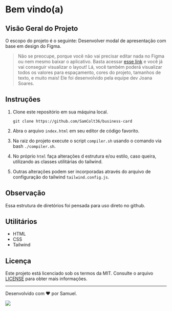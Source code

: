 
# Bem vindo(a)

## Visão Geral do Projeto

O escopo do projeto é o seguinte: Desenvolver modal de apresentação com base em design do Figma.

>Não se preocupe, porque você não vai precisar editar nada no Figma ou nem mesmo baixar o aplicativo. Basta acessar  [esse link](https://www.figma.com/file/NrzJacC887svMVfF9oC2jM/Portfolio-Projeto-2?node-id=8%3A2&mode=dev)  e você já vai conseguir visualizar o layout! Lá, você também poderá visualizar todos os valores para espaçamento, cores do projeto, tamanhos de texto, e muito mais! Ele foi desenvolvido pela equipe dev Joana Soares.

## Instruções

1.  Clone este repositório em sua máquina local.
    
    `git clone https://github.com/SamColt36/business-card`
    
2.  Abra o arquivo  `index.html`  em seu editor de código favorito.
    
3.  Na raiz do projeto execute o script `compiler.sh` usando o comando via bash `./compiler.sh`.
    
4.  No próprio `html` faça alterações d estrutura e/ou estilo, caso queira, utilizando as classes utilitárias do tailwind.
    
5.  Outras alterações podem ser incorporadas através do arquivo de configuração do tailwind  `tailwind.config.js`.
 
## Observação
Essa estrutura de diretórios foi pensada para uso direto no github.

## Utilitários

- HTML
- CSS
- Tailwind
## Licença

Este projeto está licenciado sob os termos da MIT. Consulte o arquivo  [LICENSE](https://mit-license.org/)  para obter mais informações.

----------

Desenvolvido com ❤️ por Samuel.

![](https://www.citador.pt/frases/imagens/frases-a-diligencia-e-a-mae-da-boa-sorte-miguel-de-cervantes-saavedra-1655.jpg)